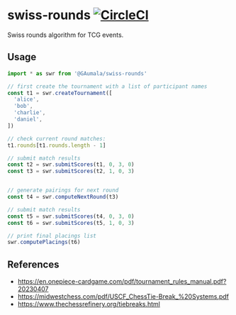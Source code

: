 # swiss-rounds [![CircleCI](https://dl.circleci.com/status-badge/img/gh/GAumala/swiss-rounds/tree/main.svg?style=svg)](https://dl.circleci.com/status-badge/redirect/gh/GAumala/swiss-rounds/tree/main)

Swiss rounds algorithm for TCG events.

## Usage

``` javascript
import * as swr from '@GAumala/swiss-rounds'

// first create the tournament with a list of participant names
const t1 = swr.createTournament([
  'alice',
  'bob',
  'charlie',
  'daniel',
])

// check current round matches:
t1.rounds[t1.rounds.length - 1]

// submit match results
const t2 = swr.submitScores(t1, 0, 3, 0)
const t3 = swr.submitScores(t2, 1, 0, 3)


// generate pairings for next round
const t4 = swr.computeNextRound(t3)

// submit match results
const t5 = swr.submitScores(t4, 0, 3, 0)
const t6 = swr.submitScores(t5, 1, 0, 3)

// print final placings list
swr.computePlacings(t6)
```

## References

- https://en.onepiece-cardgame.com/pdf/tournament_rules_manual.pdf?20230407
- https://midwestchess.com/pdf/USCF_ChessTie-Break_%20Systems.pdf
- https://www.thechessrefinery.org/tiebreaks.html
